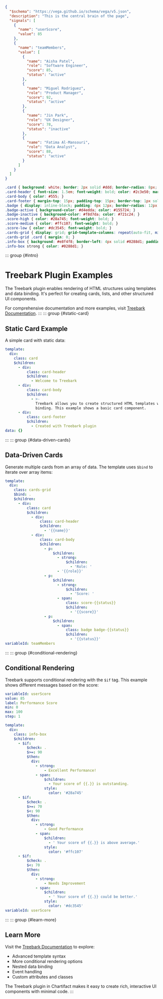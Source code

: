 ```json vega
{
  "$schema": "https://vega.github.io/schema/vega/v5.json",
  "description": "This is the central brain of the page",
  "signals": [
    {
      "name": "userScore",
      "value": 85
    },
    {
      "name": "teamMembers",
      "value": [
        {
          "name": "Aisha Patel",
          "role": "Software Engineer",
          "score": 85,
          "status": "active"
        },
        {
          "name": "Miguel Rodriguez",
          "role": "Product Manager",
          "score": 92,
          "status": "active"
        },
        {
          "name": "Jin Park",
          "role": "UX Designer",
          "score": 78,
          "status": "inactive"
        },
        {
          "name": "Fatima Al-Mansouri",
          "role": "Data Analyst",
          "score": 88,
          "status": "active"
        }
      ]
    }
  ]
}
```


```css
.card { background: white; border: 2px solid #ddd; border-radius: 8px; padding: 20px; margin: 15px 0; box-shadow: 0 2px 4px rgba(0,0,0,0.1); }
.card-header { font-size: 1.5em; font-weight: bold; color: #2c3e50; margin-bottom: 10px; }
.card-body { color: #555; }
.card-footer { margin-top: 15px; padding-top: 15px; border-top: 1px solid #eee; font-size: 0.9em; color: #888; }
.badge { display: inline-block; padding: 4px 12px; border-radius: 12px; font-size: 0.85em; font-weight: 600; }
.badge-active { background-color: #d4edda; color: #155724; }
.badge-inactive { background-color: #f8d7da; color: #721c24; }
.score-high { color: #28a745; font-weight: bold; }
.score-medium { color: #ffc107; font-weight: bold; }
.score-low { color: #dc3545; font-weight: bold; }
.cards-grid { display: grid; grid-template-columns: repeat(auto-fit, minmax(280px, 1fr)); gap: 20px; margin: 20px 0; }
.cards-grid .card { margin: 0; }
.info-box { background: #e8f4f8; border-left: 4px solid #0288d1; padding: 15px; margin: 20px 0; border-radius: 4px; }
.info-box strong { color: #0288d1; }
```


::: group {#intro}

# Treebark Plugin Examples
The Treebark plugin enables rendering of HTML structures using templates and data binding. It's perfect for creating cards, lists, and other structured UI components.

For comprehensive documentation and more examples, visit [Treebark Documentation](https://danmarshall.github.io/treebark/).
:::
::: group {#static-card}

## Static Card Example
A simple card with static data:


```yaml treebark
template:
  div:
    class: card
    $children:
      - div:
          class: card-header
          $children:
            - Welcome to Treebark
      - div:
          class: card-body
          $children:
            - >-
              Treebark allows you to create structured HTML templates with data
              binding. This example shows a basic card component.
      - div:
          class: card-footer
          $children:
            - Created with Treebark plugin
data: {}
```


:::
::: group {#data-driven-cards}

## Data-Driven Cards
Generate multiple cards from an array of data. The template uses `$bind` to iterate over array items:


```yaml treebark
template:
  div:
    class: cards-grid
    $bind: .
    $children:
      - div:
          class: card
          $children:
            - div:
                class: card-header
                $children:
                  - '{{name}}'
            - div:
                class: card-body
                $children:
                  - p:
                      $children:
                        - strong:
                            $children:
                              - 'Role: '
                        - '{{role}}'
                  - p:
                      $children:
                        - strong:
                            $children:
                              - 'Score: '
                        - span:
                            class: score-{{status}}
                            $children:
                              - '{{score}}'
                  - p:
                      $children:
                        - span:
                            class: badge badge-{{status}}
                            $children:
                              - '{{status}}'
variableId: teamMembers
```


:::
::: group {#conditional-rendering}

## Conditional Rendering
Treebark supports conditional rendering with the `$if` tag. This example shows different messages based on the score:


```yaml slider
variableId: userScore
value: 85
label: Performance Score
min: 0
max: 100
step: 1
```


```yaml treebark
template:
  div:
    class: info-box
    $children:
      - $if:
          $check: .
          $>=: 90
          $then:
            div:
              - strong:
                  - Excellent Performance!
              - span:
                  $children:
                    - Your score of {{.}} is outstanding.
                  style:
                    color: '#28a745'
      - $if:
          $check: .
          $>=: 70
          $<: 90
          $then:
            div:
              - strong:
                  - Good Performance
              - span:
                  $children:
                    - ' Your score of {{.}} is above average.'
                  style:
                    color: '#ffc107'
      - $if:
          $check: .
          $<: 70
          $then:
            div:
              - strong:
                  - Needs Improvement
              - span:
                  $children:
                    - ' Your score of {{.}} could be better.'
                  style:
                    color: '#dc3545'
variableId: userScore
```


:::
::: group {#learn-more}

## Learn More
Visit the [Treebark Documentation](https://danmarshall.github.io/treebark/) to explore:
- Advanced template syntax
- More conditional rendering options
- Nested data binding
- Event handling
- Custom attributes and classes

The Treebark plugin in Chartifact makes it easy to create rich, interactive UI components with minimal code.
:::